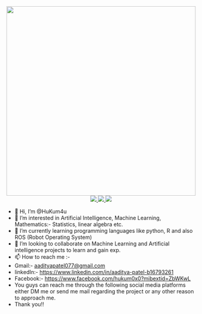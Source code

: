 <div id="header" align="center">
  <img src="https://media.giphy.com/media/SHjOSDkKZ18qOHA5B5/giphy.gif" width="500"/>
</div>

<div id="badges" align="center">
  <a href="https://www.linkedin.com/in/aaditya-patel-b16793261">
<img src="https://img.shields.io/badge/LinkedIn-blue?logo=linkedin&logoColor=white&style=for-the-badge"/>
  </a>
  <a href="https://mail.google.com/mail/u/0/#chats?compose=CllgCJTLpmtTtZHsgRbRKsslbshDGnmwNcfpMHsdHqxJLbZxdJTnNsXNhQjgHDcPRQLXhXFmbhg">
<img src="https://img.shields.io/badge/Gmail-D14836?style=for-the-badge&logo=gmail&logoColor=white"/>
  </a>
  <a href="https://www.facebook.com/hukum0x0?mibextid=ZbWKwL">
<img src="https://img.shields.io/badge/Facebook-blue?style=for-the-badge&logo=Facebook&logoColor=white"/>
  </a>
</div>










- 👋 Hi, I’m @HuKum4u
- 👀 I’m interested in Artificial Intelligence, Machine Learning, Mathematics:- Statistics, linear algebra etc.
- 🌱 I’m currently learning programming languages like python, R and also ROS (Robot Operating System)
- 💞️ I’m looking to collaborate on Machine Learning and Artificial intelligence projects to learn and gain exp.
- 📫 How to reach me :- 
- Gmail:- aadityapatel077@gmail.com
- linkedIn:- https://www.linkedin.com/in/aaditya-patel-b16793261
- Facebook:- https://www.facebook.com/hukum0x0?mibextid=ZbWKwL
- You guys can reach me through the following social media platforms either DM me or send me mail regarding the project or any other reason to approach me.
- Thank you!!
<!---
HuKum4u/HuKum4u is a ✨ special ✨ repository because its `README.md` (this file) appears on your GitHub profile.
You can click the Preview link to take a look at your changes.
--->
